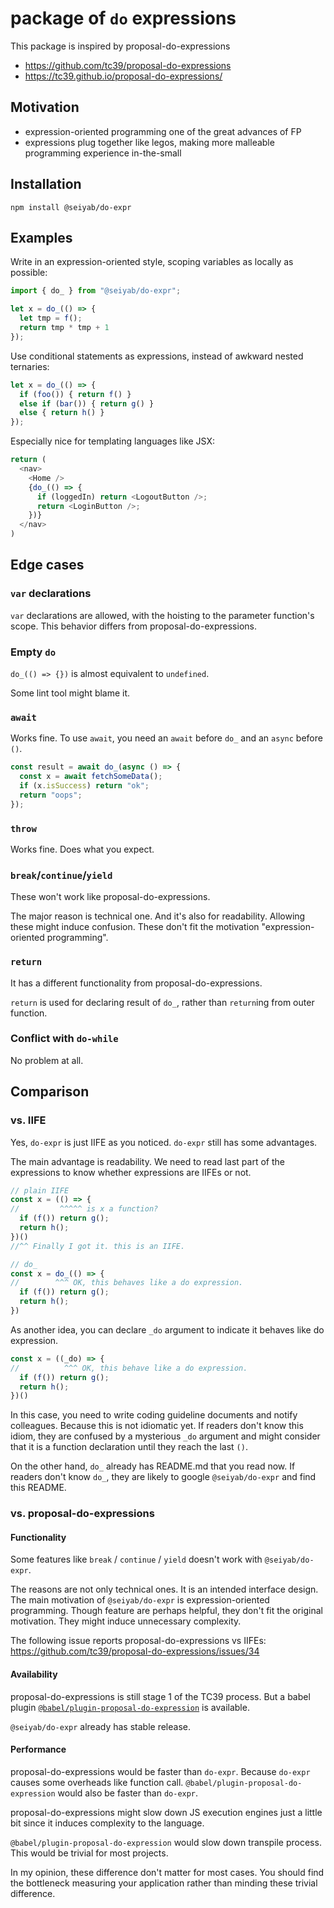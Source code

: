 # package of `do` expressions

This package is inspired by proposal-do-expressions
- https://github.com/tc39/proposal-do-expressions
- https://tc39.github.io/proposal-do-expressions/


## Motivation

* expression-oriented programming one of the great advances of FP
* expressions plug together like legos, making more malleable programming experience in-the-small

## Installation
```
npm install @seiyab/do-expr
```

## Examples

Write in an expression-oriented style, scoping variables as locally as possible:

```js
import { do_ } from "@seiyab/do-expr";

let x = do_(() => {
  let tmp = f();
  return tmp * tmp + 1
});
```


Use conditional statements as expressions, instead of awkward nested ternaries:

```js
let x = do_(() => {
  if (foo()) { return f() }
  else if (bar()) { return g() }
  else { return h() }
});
```

Especially nice for templating languages like JSX:

```js
return (
  <nav>
    <Home />
    {do_(() => {
      if (loggedIn) return <LogoutButton />;
      return <LoginButton />;
    })}
  </nav>
)
```

## Edge cases

### `var` declarations

`var` declarations are allowed, with the hoisting to the parameter function's scope.
This behavior differs from proposal-do-expressions.

### Empty `do`

`do_(() => {})` is almost equivalent to `undefined`.

Some lint tool might blame it.

### `await`

Works fine.
To use `await`, you need an `await` before `do_` and an `async` before `()`.

```js
const result = await do_(async () => {
  const x = await fetchSomeData();
  if (x.isSuccess) return "ok";
  return "oops";
});
```

### `throw`

Works fine. Does what you expect.

### `break`/`continue`/`yield`

These won't work like proposal-do-expressions.

The major reason is technical one.
And it's also for readability.
Allowing these might induce confusion.
These don't fit the motivation "expression-oriented programming".

### `return`

It has a different functionality from proposal-do-expressions.

`return` is used for declaring result of `do_`, rather than `return`ing from outer function.

### Conflict with `do-while`

No problem at all.

## Comparison
### vs. IIFE
Yes, `do-expr` is just IIFE as you noticed.
`do-expr` still has some advantages.

The main advantage is readability.
We need to read last part of the expressions to know whether expressions are IIFEs or not.

```js
// plain IIFE
const x = (() => {
//         ^^^^^ is x a function?
  if (f()) return g();
  return h();
})()
//^^ Finally I got it. this is an IIFE.

// do_
const x = do_(() => {
//        ^^^ OK, this behaves like a do expression.
  if (f()) return g();
  return h();
})
```

As another idea, you can declare `_do` argument to indicate it behaves like do expression.

```js
const x = ((_do) => {
//          ^^^ OK, this behave like a do expression.
  if (f()) return g();
  return h();
})()
```

In this case, you need to write coding guideline documents and notify colleagues.
Because this is not idiomatic yet.
If readers don't know this idiom, they are confused by a mysterious `_do` argument and might consider that it is a function declaration until they reach the last `()`.

On the other hand, `do_` already has README.md that you read now.
If readers don't know `do_`, they are likely to google `@seiyab/do-expr` and find this README.

### vs. proposal-do-expressions

#### Functionality
Some features like `break` / `continue` / `yield` doesn't work with `@seiyab/do-expr`.

The reasons are not only technical ones.
It is an intended interface design.
The main motivation of `@seiyab/do-expr` is expression-oriented programming.
Though feature are perhaps helpful, they don't fit the original motivation.
They might induce unnecessary complexity.

The following issue reports proposal-do-expressions vs IIFEs: https://github.com/tc39/proposal-do-expressions/issues/34

#### Availability
proposal-do-expressions is still stage 1 of the TC39 process.
But a babel plugin [`@babel/plugin-proposal-do-expression`](https://babeljs.io/docs/en/babel-plugin-proposal-do-expressions) is available.

`@seiyab/do-expr` already has stable release.

#### Performance
proposal-do-expressions would be faster than `do-expr`.
Because `do-expr` causes some overheads like function call.
`@babel/plugin-proposal-do-expression` would also be faster than `do-expr`.

proposal-do-expressions might slow down JS execution engines just a little bit since it induces complexity to the language.

`@babel/plugin-proposal-do-expression` would slow down transpile process.
This would be trivial for most projects.

In my opinion, these difference don't matter for most cases.
You should find the bottleneck measuring your application rather than minding these trivial difference.
